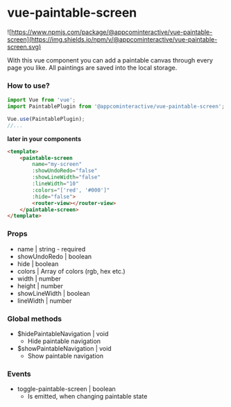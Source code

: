 # vue-paintable-screen

![https://www.npmjs.com/package/@appcominteractive/vue-paintable-screen](https://img.shields.io/npm/v/@appcominteractive/vue-paintable-screen.svg)

With this vue component you can add a paintable canvas through every page you like.
All paintings are saved into the local storage.

### How to use?

```javascript
import Vue from 'vue';
import PaintablePlugin from '@appcominteractive/vue-paintable-screen';

Vue.use(PaintablePlugin);
//...
```

**later in your components**

```html
<template>
    <paintable-screen
        name="my-screen"
        :showUndoRedo="false"
        :showLineWidth="false"
        :lineWidth="10"
        :colors="['red', '#000']"
        :hide="false">
        <router-view></router-view>
    </paintable-screen>
</template>
```

### Props

* name | string - required
* showUndoRedo | boolean
* hide | boolean
* colors | Array of colors (rgb, hex etc.)
* width | number
* height | number
* showLineWidth | boolean
* lineWidth | number

### Global methods

* $hidePaintableNavigation | void
  * Hide paintable navigation
* $showPaintableNavigation | void
  * Show paintable navigation

### Events

* toggle-paintable-screen | boolean
  * Is emitted, when changing paintable state
